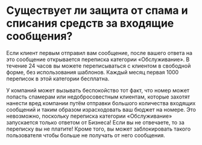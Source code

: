 # Существует ли защита от спама и списания средств за входящие сообщения?

Если клиент первым отправил вам сообщение, после вашего ответа на это сообщение открывается переписка категории «Обслуживание». В течение 24 часов вы можете переписываться с клиентом в свободной форме, без использования шаблонов. Каждый месяц первая 1000 переписок в этой категории бесплатна.

У компаний может вызывать беспокойство тот факт, что номер может попасть спамерам или недобросовестным клиентам, которые захотят нанести вред компании путём отправки большого количества входящих сообщений и таким образом израсходовать ваш бюджет на номере. Это невозможно, поскольку переписка категории «Обслуживание» запускается только ответом от Бизнеса! Если вы не отвечаете, то за переписку вы не платите! Кроме того, вы может заблокировать такого пользователя чтобы больше не получать от него сообщения.
